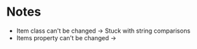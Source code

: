 # Notes

- Item class can't be changed -> Stuck with string comparisons
- Items property can't be changed -> 